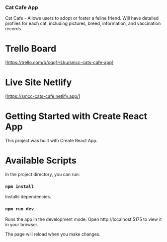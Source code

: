 ### Cat Cafe App

Cat Cafe - Allows users to adopt or foster a feline friend. Will have detailed
profiles for each cat, including pictures, breed, information, and vaccination records. 


# Trello Board 
[https://trello.com/b/cqq1HLku/smcc-cats-cafe-app]


# Live Site Netlify
 [https://smcc-cats-cafe.netlify.app/] 


# Getting Started with Create React App
This project was built with Create React App.

# Available Scripts
In the project directory, you can run:
### `npm install`
Installs dependencies.
### `npm run dev`
Runs the app in the development mode.
Open http://localhost:5175 to view it in your browser.

The page will reload when you make changes.



